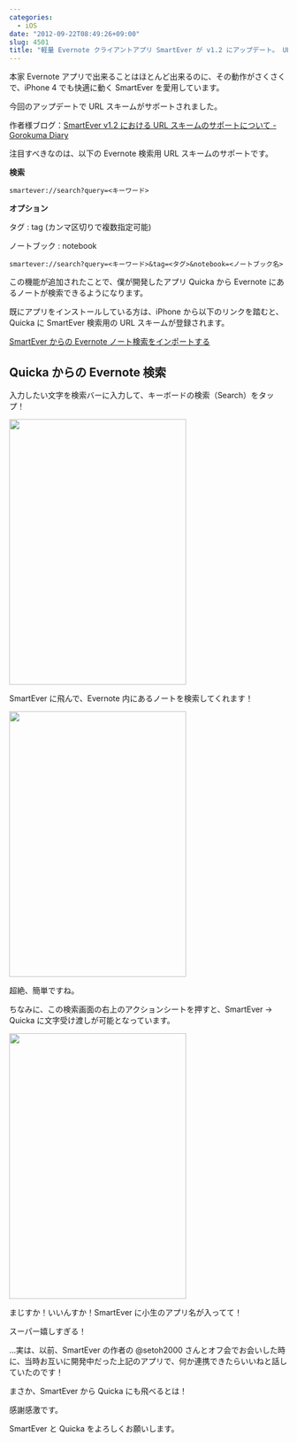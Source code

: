 ```yaml
---
categories:
  - iOS
date: "2012-09-22T08:49:26+09:00"
slug: 4501
title: "軽量 Evernote クライアントアプリ SmartEver が v1.2 にアップデート。 URL スキームによるノート検索に対応"
---
```


本家 Evernote アプリで出来ることはほとんど出来るのに、その動作がさくさくで、iPhone 4 でも快適に動く SmartEver を愛用しています。

<app id="493990103" title="SmartEver 1.2（￥170）" src="http://a5.mzstatic.com/us/r1000/080/Purple/v4/53/f0/cc/53f0cc7e-ff22-5a04-b6f8-92e75ee5c6c0/mza_5251020485347599819.100x100-75.png">

今回のアップデートで URL スキームがサポートされました。

作者様ブログ：[SmartEver v1.2 における URL スキームのサポートについて - Gorokuma Diary](http://d.hatena.ne.jp/gorokuma/20120917/1347915243)

注目すべきなのは、以下の Evernote 検索用 URL スキームのサポートです。

**検索**

```
smartever://search?query=<キーワード>
```

**オプション**

タグ : tag (カンマ区切りで複数指定可能)

ノートブック : notebook

```
smartever://search?query=<キーワード>&tag=<タグ>&notebook=<ノートブック名>
```

この機能が追加されたことで、僕が開発したアプリ Quicka から Evernote にあるノートが検索できるようになります。

<app id="511606108" title="Quicka 1.8（￥85）" src="http://a3.mzstatic.com/us/r1000/093/Purple/v4/6c/81/43/6c81438e-a56e-3b58-bca2-9f770a06b16c/mza_3687391537383478282.100x100-75.png">

既にアプリをインストールしている方は、iPhone から以下のリンクを踏むと、Quicka に SmartEver 検索用の URL スキームが登録されます。

[SmartEver からの Evernote ノート検索をインポートする](quicka://add?title=SmartEverで検索する&url=smartever%3a%2f%2fsearch%3fquery%3d%3c%40%3e)

## Quicka からの Evernote 検索

入力したい文字を検索バーに入力して、キーボードの検索（Search）をタップ！

<img alt="" src="/images/2012/09/4501_1.png" width="320" height="480">

SmartEver に飛んで、Evernote 内にあるノートを検索してくれます！

<img alt="" src="/images/2012/09/4501_2.png" width="320" height="480">

超絶、簡単ですね。

ちなみに、この検索画面の右上のアクションシートを押すと、SmartEver → Quicka に文字受け渡しが可能となっています。

<img alt="" src="/images/2012/09/4501_3.png" width="320" height="480">

まじすか！いいんすか！SmartEver に小生のアプリ名が入ってて！

スーパー嬉しすぎる！

...実は、以前、SmartEver の作者の @setoh2000 さんとオフ会でお会いした時に、当時お互いに開発中だった上記のアプリで、何か連携できたらいいねと話していたのです！

まさか、SmartEver から Quicka にも飛べるとは！

感謝感激です。

SmartEver と Quicka をよろしくお願いします。
